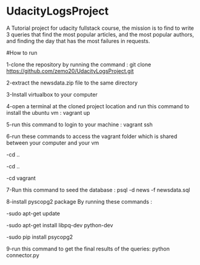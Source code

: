 # UdacityLogsProject

A Tutorial project for udacity fullstack course, the mission is to find to write 3 queries that find the most popular articles, and the
most popular authors, and finding the day that has the most failures in requests.


#How to run

1-clone the repository by running the command : git clone https://github.com/zemo20/UdacityLogsProject.git


2-extract the newsdata.zip file to the same directory


3-Install virtualbox to your computer


4-open a terminal at the cloned project location and run this command to install the ubuntu vm : vagrant up


5-run this command to login to your machine : vagrant ssh


6-run these commands to access the vagrant folder which is shared between your computer and your vm

-cd ..

-cd ..

-cd vagrant


7-Run this command to seed the database : psql -d news -f newsdata.sql


8-install pyscopg2 package By running these commands :


-sudo apt-get update


-sudo apt-get install libpq-dev python-dev


-sudo pip install psycopg2


9-run this command to get the final results of the queries: python connector.py
